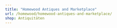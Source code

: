 ```yaml
---
title: "Homewood Antiques and Marketplace"
url: /homewood/homewood-antiques-and-marketplace/
shop: Antiquitäten
---
```

